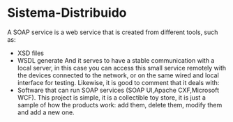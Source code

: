 # Sistema-Distribuido
A SOAP service is a web service that is created from different tools, such as:
- XSD files
- WSDL generate
And it serves to have a stable communication with a local server, in this case you can access this small service remotely with the devices connected to the network, or on the same wired and local interface for testing. Likewise, it is good to comment that it deals with:
- Software that can run SOAP services (SOAP UI,Apache CXF,Microsoft WCF).
This project is simple, it is a collectible toy store, it is just a sample of how the products work: add them, delete them, modify them and add a new one.
